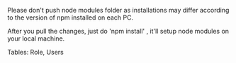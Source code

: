 Please don't push node modules folder as installations may differ according to the version of npm installed on each PC.

After you pull the changes, just do 'npm install' , it'll setup node modules on your local machine.

Tables: Role, Users
